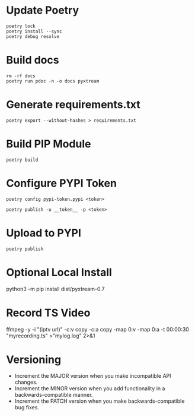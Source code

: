 # Update Poetry

```shell
poetry lock
poetry install --sync
poetry debug resolve
```

# Build docs

```shell
rm -rf docs
poetry run pdoc -n -o docs pyxtream
```

# Generate requirements.txt

```shell
poetry export --without-hashes > requirements.txt
```

# Build PIP Module

```shell
poetry build
```

# Configure PYPI Token

```shell
poetry config pypi-token.pypi <token>
```
```shell
poetry publish -u __token__ -p <token>
```

# Upload to PYPI

```shell
poetry publish
```

# Optional Local Install

python3 -m pip install dist/pyxtream-0.7

# Record TS Video

ffmpeg -y -i "(iptv url)" -c:v copy -c:a copy  -map 0:v -map 0:a -t 00:00:30 "myrecording.ts" >"mylog.log" 2>&1

# Versioning

- Increment the MAJOR version when you make incompatible API changes.
- Increment the MINOR version when you add functionality in a backwards-compatible manner.
- Increment the PATCH version when you make backwards-compatible bug fixes.
